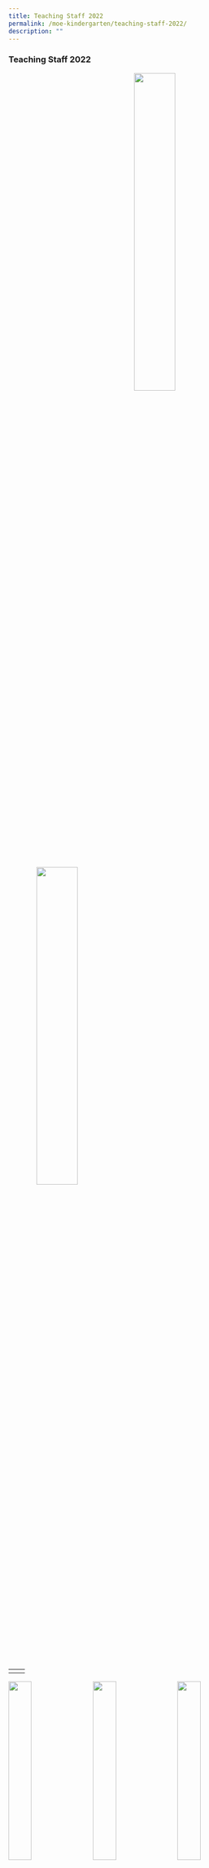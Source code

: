 ```yaml
---
title: Teaching Staff 2022
permalink: /moe-kindergarten/teaching-staff-2022/
description: ""
---
```

### **Teaching Staff 2022**

<img src="/images/teachingstaff.jpg" style="width:40%;margin-right:55px;" align = "right">
<img src="/images/teachingstaff.jpg" style="width:40%;margin-left:55px;" align = "left">

<br clear="left">

|  |  |
|:---:|:---:|
|  |  |

<img src="/images/teachingstaff.jpg" style="width:30%;margin-right:15px;" align = "left">
<img src="/images/teachingstaff.jpg" style="width:30%;margin-right:15px;" align = "left">
<img src="/images/teachingstaff.jpg" style="width:30%;margin-right:15px;" align = "left">

<br clear="left">

|  |  |  |
|:---:|:---:|:---:|
|  |  |  |

<img src="/images/teachingstaff.jpg" style="width:30%;margin-right:15px;" align = "left">
<img src="/images/teachingstaff.jpg" style="width:30%;margin-right:15px;" align = "left">
<img src="/images/teachingstaff.jpg" style="width:30%;margin-right:15px;" align = "left">

<br clear="left">

|  |  |  |
|:---:|:---:|:---:|
|  |  |  |

<img src="/images/teachingstaff.jpg" style="width:30%;margin-right:15px;" align = "left">
<img src="/images/teachingstaff.jpg" style="width:30%;margin-right:15px;" align = "left">
<img src="/images/teachingstaff.jpg" style="width:30%;margin-right:15px;" align = "left">

<br clear="left">

|  |  |  |
|:---:|:---:|:---:|
|  |  |  |

<img src="/images/teachingstaff.jpg" style="width:30%;margin-right:15px;" align = "left">
<img src="/images/teachingstaff.jpg" style="width:30%;margin-right:15px;" align = "left">
<img src="/images/teachingstaff.jpg" style="width:30%;margin-right:15px;" align = "left">

<br clear="left">

|  |  |  |
|:---:|:---:|:---:|
|  |  |  |

<img src="/images/teachingstaff.jpg" style="width:30%;margin-right:15px;" align = "left">
<img src="/images/teachingstaff.jpg" style="width:30%;margin-right:15px;" align = "left">
<img src="/images/teachingstaff.jpg" style="width:30%;margin-right:15px;" align = "left">

<br clear="left">

|  |  |  |
|:---:|:---:|:---:|
|  |  |  |

<img src="/images/teachingstaff.jpg" style="width:30%;margin-right:15px;" align = "left">
<img src="/images/teachingstaff.jpg" style="width:30%;margin-right:15px;" align = "left">
<img src="/images/teachingstaff.jpg" style="width:30%;margin-right:15px;" align = "left">

<br clear="left">

|  |  |  |
|:---:|:---:|:---:|
|  |  |  |

<img src="/images/teachingstaff.jpg" style="width:30%;margin-right:15px;" align = "left">
<img src="/images/teachingstaff.jpg" style="width:30%;margin-right:15px;" align = "left">
<img src="/images/teachingstaff.jpg" style="width:30%;margin-right:15px;" align = "left">

<br clear="left">

|  |  |  |
|:---:|:---:|:---:|
|  |  |  |